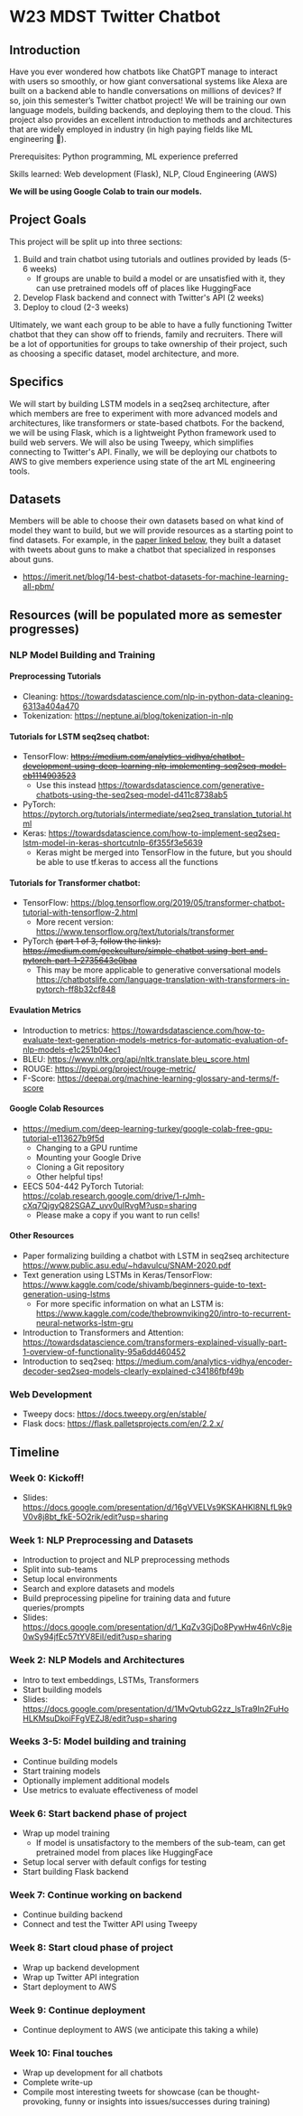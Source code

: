 # W23 MDST Twitter Chatbot

## Introduction
Have you ever wondered how chatbots like ChatGPT manage to interact with users so smoothly, or how giant conversational systems like Alexa are built on a backend able to handle conversations on millions of devices? If so, join this semester’s Twitter chatbot project! We will be training our own language models, building backends, and deploying them to the cloud. This project also provides an excellent introduction to methods and architectures that are widely employed in industry (in high paying fields like ML engineering 👀).

Prerequisites: Python programming, ML experience preferred

Skills learned: Web development (Flask), NLP, Cloud Engineering (AWS)

**We will be using Google Colab to train our models.**

## Project Goals
This project will be split up into three sections:
1. Build and train chatbot using tutorials and outlines provided by leads (5-6 weeks)
    - If groups are unable to build a model or are unsatisfied with it, they can use pretrained models off of places like HuggingFace
2. Develop Flask backend and connect with Twitter's API (2 weeks)
3. Deploy to cloud (2-3 weeks)

Ultimately, we want each group to be able to have a fully functioning Twitter chatbot that they can show off to friends, family and recruiters. There will be a lot of opportunities for groups to take ownership of their project, such as choosing a specific dataset, model architecture, and more. 

## Specifics
We will start by building LSTM models in a seq2seq architecture, after which members are free to experiment with more advanced models and architectures, like transformers or state-based chatbots. For the backend, we will be using Flask, which is a lightweight Python framework used to build web servers. We will also be using Tweepy, which simplifies connecting to Twitter's API. Finally, we will be deploying our chatbots to AWS to give members experience using state of the art ML engineering tools.

## Datasets
Members will be able to choose their own datasets based on what kind of model they want to build, but we will provide resources as a starting point to find datasets. For example, in the [paper linked below](https://www.public.asu.edu/~hdavulcu/SNAM-2020.pdf), they built a dataset with tweets about guns to make a chatbot that specialized in responses about guns. 
- https://imerit.net/blog/14-best-chatbot-datasets-for-machine-learning-all-pbm/ 

## Resources (will be populated more as semester progresses)
### NLP Model Building and Training
#### Preprocessing Tutorials
- Cleaning: https://towardsdatascience.com/nlp-in-python-data-cleaning-6313a404a470
- Tokenization: https://neptune.ai/blog/tokenization-in-nlp
#### Tutorials for LSTM seq2seq chatbot:
- TensorFlow: ~~https://medium.com/analytics-vidhya/chatbot-development-using-deep-learning-nlp-implementing-seq2seq-model-eb1114903523~~
    - Use this instead https://towardsdatascience.com/generative-chatbots-using-the-seq2seq-model-d411c8738ab5
- PyTorch: https://pytorch.org/tutorials/intermediate/seq2seq_translation_tutorial.html
- Keras: https://towardsdatascience.com/how-to-implement-seq2seq-lstm-model-in-keras-shortcutnlp-6f355f3e5639
    - Keras might be merged into TensorFlow in the future, but you should be able to use tf.keras to access all the functions
#### Tutorials for Transformer chatbot:
- TensorFlow: https://blog.tensorflow.org/2019/05/transformer-chatbot-tutorial-with-tensorflow-2.html
    - More recent version: https://www.tensorflow.org/text/tutorials/transformer
- PyTorch ~~(part 1 of 3, follow the links): https://medium.com/geekculture/simple-chatbot-using-bert-and-pytorch-part-1-2735643e0baa~~
    - This may be more applicable to generative conversational models https://chatbotslife.com/language-translation-with-transformers-in-pytorch-ff8b32cf848
#### Evaulation Metrics
- Introduction to metrics: https://towardsdatascience.com/how-to-evaluate-text-generation-models-metrics-for-automatic-evaluation-of-nlp-models-e1c251b04ec1
- BLEU: https://www.nltk.org/api/nltk.translate.bleu_score.html
- ROUGE: https://pypi.org/project/rouge-metric/
- F-Score: https://deepai.org/machine-learning-glossary-and-terms/f-score
#### Google Colab Resources
- https://medium.com/deep-learning-turkey/google-colab-free-gpu-tutorial-e113627b9f5d
    - Changing to a GPU runtime
    - Mounting your Google Drive
    - Cloning a Git repository
    - Other helpful tips!
- EECS 504-442 PyTorch Tutorial: https://colab.research.google.com/drive/1-rJmh-cXq7QjgyQ82SGAZ_uvv0uIRvgM?usp=sharing
    - Please make a copy if you want to run cells!
#### Other Resources
- Paper formalizing building a chatbot with LSTM in seq2seq architecture https://www.public.asu.edu/~hdavulcu/SNAM-2020.pdf
- Text generation using LSTMs in Keras/TensorFlow: https://www.kaggle.com/code/shivamb/beginners-guide-to-text-generation-using-lstms
    - For more specific information on what an LSTM is: https://www.kaggle.com/code/thebrownviking20/intro-to-recurrent-neural-networks-lstm-gru
- Introduction to Transformers and Attention: https://towardsdatascience.com/transformers-explained-visually-part-1-overview-of-functionality-95a6dd460452
- Introduction to seq2seq: https://medium.com/analytics-vidhya/encoder-decoder-seq2seq-models-clearly-explained-c34186fbf49b
### Web Development
- Tweepy docs: https://docs.tweepy.org/en/stable/
- Flask docs: https://flask.palletsprojects.com/en/2.2.x/

## Timeline
### Week 0: Kickoff!
- Slides: https://docs.google.com/presentation/d/16gVVELVs9KSKAHKl8NLfL9k9V0v8j8bt_fkE-5O2rik/edit?usp=sharing

### Week 1: NLP Preprocessing and Datasets
- Introduction to project and NLP preprocessing methods
- Split into sub-teams
- Setup local environments
- Search and explore datasets and models
- Build preprocessing pipeline for training data and future queries/prompts
- Slides: https://docs.google.com/presentation/d/1_KqZv3GjDo8PywHw46nVc8je0wSy94jfEc57tYV8EiI/edit?usp=sharing

### Week 2: NLP Models and Architectures
- Intro to text embeddings, LSTMs, Transformers
- Start building models
- Slides: https://docs.google.com/presentation/d/1MvQvtubG2zz_lsTra9In2FuHoHLKMsuDkoiFFgVEZJ8/edit?usp=sharing

### Weeks 3-5: Model building and training
- Continue building models
- Start training models
- Optionally implement additional models
- Use metrics to evaluate effectiveness of model

### Week 6: Start backend phase of project
- Wrap up model training
  - If model is unsatisfactory to the members of the sub-team, can get pretrained model from places like HuggingFace
- Setup local server with default configs for testing
- Start building Flask backend

### Week 7: Continue working on backend
- Continue building backend
- Connect and test the Twitter API using Tweepy

### Week 8: Start cloud phase of project
- Wrap up backend development
- Wrap up Twitter API integration
- Start deployment to AWS

### Week 9: Continue deployment
- Continue deployment to AWS (we anticipate this taking a while)

### Week 10: Final touches
- Wrap up development for all chatbots
- Complete write-up
- Compile most interesting tweets for showcase (can be thought-provoking, funny or insights into issues/successes during training)
